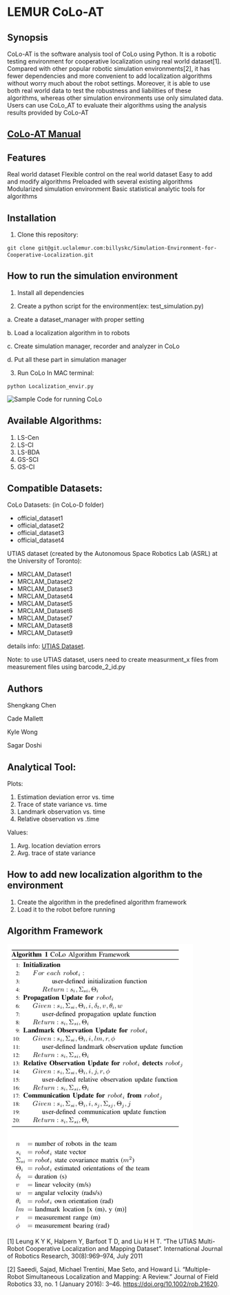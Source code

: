 # LEMUR CoLo-AT

## Synopsis

CoLo-AT is the software analysis tool of CoLo using Python. It is a robotic testing environment for cooperative localization using real world dataset[1].  Compared with other popular robotic simulation environments[2], it has fewer dependencies and more convenient to add localization algorithms without worry much about the robot settings. Moreover, it is able to use both real world data to test the robustness and liabilities of these algorithms, whereas other simulation environments use only simulated data. Users can use CoLo_AT to evaluate their algorithms using the analysis results provided by CoLo-AT


## [CoLo-AT Manual](https://docs.google.com/document/d/1XOe8ZwLlM2DbLjeteLUff9cUuHIKdVW1M-U7jzvrrok/edit#)


## Features

Real world dataset 
Flexible control on the real world dataset
Easy to add and modify algorithms
Preloaded with several existing algorithms
Modularized simulation environment
Basic statistical analytic tools for algorithms



## Installation

1.  Clone this repository:

```
git clone git@git.uclalemur.com:billyskc/Simulation-Environment-for-Cooperative-Localization.git
```

## How to run the simulation environment

1. Install all dependencies

2. Create a python script for the environment(ex: test_simulation.py)

a. Create a dataset_manager with proper setting

b. Load a localization algorithm in to robots

c. Create simulation manager, recorder and analyzer in CoLo

d. Put all these part in simulation manager

3. Run CoLo
In MAC terminal:
```
python Localization_envir.py
```
![Sample Code for running CoLo]( https://git.uclalemur.com/billyskc/Simulation-Environment-for-Cooperative-Localization/raw/master/RunningCoLo.png)


## Available Algorithms:
1. LS-Cen
2. LS-CI
3. LS-BDA
4. GS-SCI
5. GS-CI



## Compatible Datasets:
CoLo Datasets: (in CoLo-D folder)
- official_dataset1
- official_dataset2
- official_dataset3
- official_dataset4


UTIAS dataset (created by the Autonomous Space Robotics Lab (ASRL) at the University of Toronto):
- MRCLAM_Dataset1
- MRCLAM_Dataset2
- MRCLAM_Dataset3
- MRCLAM_Dataset4
- MRCLAM_Dataset5
- MRCLAM_Dataset6
- MRCLAM_Dataset7
- MRCLAM_Dataset8
- MRCLAM_Dataset9

details info: [UTIAS Dataset](http://asrl.utias.utoronto.ca/datasets/mrclam/).

Note: to use UTIAS dataset, users need to create measurment_x files from measurement files using barcode_2_id.py 

## Authors
Shengkang Chen

Cade Mallett

Kyle Wong

Sagar Doshi

## Analytical Tool:
Plots:
1. Estimation deviation error vs. time
2. Trace of state variance vs. time
3. Landmark observation vs. time
4. Relative observation vs .time

Values:
1. Avg. location deviation errors
2. Avg. trace of state variance

## How to add new localization algorithm to the environment
1. Create the algorithm in the predefined algorithm framework
2. Load it to the robot before running

## Algorithm Framework
![algo_framework](algo_framework.png)



[1] Leung K Y K, Halpern Y, Barfoot T D, and Liu H H T. “The UTIAS Multi-Robot Cooperative Localization and Mapping Dataset”. International Journal of Robotics Research, 30(8):969–974, July 2011

[2] Saeedi, Sajad, Michael Trentini, Mae Seto, and Howard Li. “Multiple-Robot Simultaneous Localization and Mapping: A Review.” Journal of Field Robotics 33, no. 1 (January 2016): 3–46. https://doi.org/10.1002/rob.21620.

